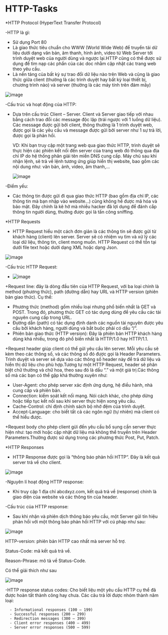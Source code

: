 # HTTP-Tasks
*HTTP Protocol (HyperText Transfer Protocol)

 -HTTP là gì:
- Sử dụng Port 80
- Là giao thức tiêu chuẩn cho WWW (World Wide Web) để truyển tải dữ liệu dưới dạng văn bản, âm thanh, hình ảnh, video từ Web Server tới trình duyệt web của người dùng và ngược lại.HTTP cũng có thể được sử dụng để tìm nạp các phần của các doc nhằm cập nhật các trang web theo yêu cầu.
- Là nền tảng của bất kỳ sự trao đổi dữ liệu nào trên Web và cũng là giao thức giữa client (thường là các trình duyệt hay bất kỳ loại thiết bị, chương trình nào) và server (thường là các máy tính trên đám mây)

![image](https://user-images.githubusercontent.com/115911041/220407614-e3f3f4ed-d46d-4ea0-af97-6a7e228efa00.png)

 -Cấu trúc và hoạt động của HTTP:
- Dựa trên cấu trúc Client – Server. Client và Server giao tiếp với nhau bằng cách trao đổi các message độc lập (trái ngược với 1 luồng dữ liệu). Các message được gửi bởi client, thông thường là 1 trình duyệt web, được gọi là các yêu cầu và message được gửi bởi server như 1 sự trả lời, được gọi là phản hồi.

  VD: Khi bạn truy cập một trang web qua giao thức HTTP, trình duyệt sẽ thực hiện các phiên kết nối đến server của trang web đó thông qua địa chỉ IP do hệ thống phân giải tên miền DNS cung cấp. Máy chủ sau khi nhận lệnh, sẽ trả về lệnh tương ứng giúp hiển thị website, bao gồm các nội dung như: văn bản, ảnh, video, âm thanh,…
  
  ![image](https://user-images.githubusercontent.com/115911041/220512810-71afc293-6b15-401a-b006-e2d43ec39ad9.png)

 -Điểm yếu:
- Các thông tin được gửi đi qua giao thức HTTP (bao gồm địa chỉ IP, các thông tin mà bạn nhập vào website…) cũng không hề được mã hóa và bảo mật. Đây chính là kẽ hở mà nhiều hacker đã lợi dụng để đánh cắp thông tin người dùng, thường được gọi là tấn công sniffing. 
   
*HTTP Requests

- HTTP Request hiểu một cách đơn giản là các thông tin sẽ được gửi từ khách hàng (client) lên server. Server sẽ có nhiệm vụ tìm và xử lý các loại dữ liệu, thông tin, client mong muốn. HTTP Request có thể tồn tại dưới file text hoặc dưới dạng XML hoặc dạng Json. 
 
 ![image](https://user-images.githubusercontent.com/115911041/220544766-f3afe55a-eaad-40c1-a396-4ac7f600081b.png)
 
  -Cấu trúc HTTP Request:
 
 - ![image](https://user-images.githubusercontent.com/115911041/220554196-992ed92a-d27e-4cf1-8e25-fce4ae7127bf.png) 

 +Request line: đây là dòng đầu tiên của HTTP Request, với ba loại chính là method (phương thức), path (đường dẫn) hay URL và HTTP version (phiên bản giao thức). Cụ thể:

  - Phương thức (method) gồm nhiều loại nhưng phổ biến nhất là GET và POST. Trong đó, phương thức GET có tác dụng dùng để yêu cầu các tài nguyên cung cấp trong URL.
  - Đường dẫn (path) có tác dụng định danh các nguồn tài nguyên được yêu cầu bởi khách hàng, người dùng và bắt buộc phải có dấu “/”.
  - Phiên bản giao thức (HTTP version): Đây là phiên bản HTTP khách hàng dùng khá nhiều, trong đó phổ biến nhất là HTTP/1.0 hay HTTP/1.1.
  
 +Request header giúp client có thể gửi yêu cầu lên server. Mỗi yêu cầu sẽ kèm theo các thông số, và các thông số đó được gọi là Header Parameters. Trình duyệt và server sẽ dựa vào các thông số header này để trả dữ liệu và hiển thị dữ liệu cho phù hợp.Tương tự một HTTP Request, header sẽ phân biệt chữ thường và chữ hoa, theo sau đó là dấu “.” và một giá trị.Các thông số mà các bạn có thể gặp khá thường xuyên như:

  - User-Agent: cho phép server xác định ứng dụng, hệ điều hành, nhà cung cấp và phiên bản.
  - Connection: kiểm soát kết nối mạng. Nói cách khác, cho phép dừng hoặc tiếp tục kết nối sau khi server thực hiện xong yêu cầu.
  - Cache-Control: chỉ định chính sách bộ nhớ đệm của trình duyệt.
  - Accept-Language: cho biết tất cả các ngôn ngữ (tự nhiên) mà client có thể hiểu được.
  
  +Request body cho phép client gừi đến yêu cầu bổ sung cần server thực hiện như: tạo mới hoặc cập nhật dữ liệu mà không thể truyền trên Header Parameters.Thường được sử dụng trong các phương thức Post, Put, Patch.
 
*HTTP Responses
 
- HTTP Response được gọi là “thông báo phản hồi HTTP“. Đây là kết quả server trả về cho client.

![image](https://user-images.githubusercontent.com/115911041/220646314-f023597b-f0e5-46e6-99fd-b0c88351b347.png)

  -Nguyên lí hoạt động HTTP response:
  
  - Khi truy cập 1 địa chỉ abcdxyz.com, kết quả trả về (response) chính là giao diện của website và các thông tin của header.

  -Cấu trúc của HTTP response:
  
  - Sau khi nhận và phiên dịch thông báo yêu cầu, một Server gửi tín hiệu phản hồi với một thông báo phản hồi HTTP với cú pháp như sau:
  
  ![image](https://user-images.githubusercontent.com/115911041/220648862-c30de896-442b-45ea-98a6-440dba32cc29.png)
     
   HTTP-version: phiên bản HTTP cao nhất mà server hỗ trợ.
   
   Status-Code: mã kết quả trả về.
   
   Reason-Phrase: mô tả về Status-Code.
   
   Có thể giải thích như sau
   
   ![image](https://user-images.githubusercontent.com/115911041/220649247-771889f9-41c1-4b9c-84cd-a467798d18fb.png)
   
   -HTTP response status codes: Cho biết liệu một yêu cầu HTTP cụ thể đã được hoàn tất thành công hay chưa. Các câu trả lời được nhóm thành năm loại:

      - Informational responses (100 – 199)
      - Successful responses (200 – 299)
      - Redirection messages (300 – 399)
      - Client error responses (400 – 499)
      - Server error responses (500 – 599)
      
      
   
   
   
  


 
 
 

  


